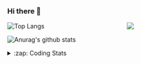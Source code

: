 ### Hi there 👋

<!--
**tao8687/tao8687** is a ✨ _special_ ✨ repository because its `README.md` (this file) appears on your GitHub profile.

Here are some ideas to get you started:

- 🔭 I’m currently working on ...
- 🌱 I’m currently learning ...
- 👯 I’m looking to collaborate on ...
- 🤔 I’m looking for help with ...
- 💬 Ask me about ...
- 📫 How to reach me: ...
- 😄 Pronouns: ...
- ⚡ Fun fact: ...
-->

<img align='right' src="https://media.giphy.com/media/M9gbBd9nbDrOTu1Mqx/giphy.gif" width="230">

![Top Langs](https://github-readme-stats.vercel.app/api/top-langs/?username=tao8687&layout=compact&title_color=23238E&text_color=A67D3D)

![Anurag's github stats](https://github-readme-stats.vercel.app/api?username=tao8687&show_icons=true&&text_color=A67D3D&title_color=23238E&show_icons=false&count_private=true&hide=stars)

<details>
  <summary>:zap: Coding Stats</summary>
  <b>
<!--START_SECTION:waka-->
![Profile Views](http://img.shields.io/badge/Profile%20Views-1-blue)

**🐱 My Github Data** 

> 🏆 37 Contributions in the Year 2021
 > 
> 📦 829.6 kB Used in Github's Storage 
 > 
> 🚫 Not Opted to Hire
 > 
> 📜 39 Public Repositories 
 > 
> 🔑 20 Private Repositories  
 > 
**I'm an Early 🐤** 

```text
🌞 Morning    86 commits     ████████░░░░░░░░░░░░░░░░░   34.26% 
🌆 Daytime    74 commits     ███████░░░░░░░░░░░░░░░░░░   29.48% 
🌃 Evening    80 commits     ████████░░░░░░░░░░░░░░░░░   31.87% 
🌙 Night      11 commits     █░░░░░░░░░░░░░░░░░░░░░░░░   4.38%

```
📅 **I'm Most Productive on Wednesday** 

```text
Monday       34 commits     ███░░░░░░░░░░░░░░░░░░░░░░   13.55% 
Tuesday      23 commits     ██░░░░░░░░░░░░░░░░░░░░░░░   9.16% 
Wednesday    63 commits     ██████░░░░░░░░░░░░░░░░░░░   25.1% 
Thursday     34 commits     ███░░░░░░░░░░░░░░░░░░░░░░   13.55% 
Friday       49 commits     █████░░░░░░░░░░░░░░░░░░░░   19.52% 
Saturday     26 commits     ██░░░░░░░░░░░░░░░░░░░░░░░   10.36% 
Sunday       22 commits     ██░░░░░░░░░░░░░░░░░░░░░░░   8.76%

```


📊 **This Week I Spent My Time On** 

```text
⌚︎ Time Zone: Asia/Shanghai

💬 Programming Languages: 
Python                   1 hr 30 mins        █████████████████████████   100.0%

🔥 Editors: 
VS Code                  1 hr 30 mins        █████████████████████████   100.0%

🐱‍💻 Projects: 
thesis                   1 hr 21 mins        ██████████████████████░░░   89.67% 
Helmet_detection_and_faci5 mins              █░░░░░░░░░░░░░░░░░░░░░░░░   5.76% 
Track_line_detection     4 mins              █░░░░░░░░░░░░░░░░░░░░░░░░   4.57%

💻 Operating System: 
Linux                    1 hr 30 mins        █████████████████████████   100.0%

```

**I Mostly Code in C++** 

```text
C++                      9 repos             █████████░░░░░░░░░░░░░░░░   39.13% 
C                        6 repos             ██████░░░░░░░░░░░░░░░░░░░   26.09% 
Python                   4 repos             ████░░░░░░░░░░░░░░░░░░░░░   17.39% 
Shell                    2 repos             ██░░░░░░░░░░░░░░░░░░░░░░░   8.7% 
Makefile                 1 repo              █░░░░░░░░░░░░░░░░░░░░░░░░   4.35%

```


**Timeline**

![Chart not found](https://raw.githubusercontent.com/tao8687/tao8687/master/charts/bar_graph.png) 


<!--END_SECTION:waka-->
</details>

